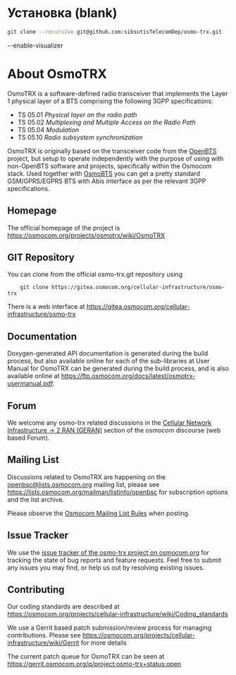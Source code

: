 
Установка (blank)
=============

```bash
git clone --recursive git@github.com:sibsutisTelecomDep/osmo-trx.git
```

--enable-visualizer


About OsmoTRX
=============

OsmoTRX is a software-defined radio transceiver that implements the Layer 1
physical layer of a BTS comprising the following 3GPP specifications:

* TS 05.01 *Physical layer on the radio path*
* TS 05.02 *Multiplexing and Multiple Access on the Radio Path*
* TS 05.04 *Modulation*
* TS 05.10 *Radio subsystem synchronization*

OsmoTRX is originally based on the transceiver code from the
[OpenBTS](https://osmocom.org/projects/osmobts/wiki/OpenBTS) project, but setup
to operate independently with the purpose of using with non-OpenBTS software and
projects, specifically within the Osmocom stack.  Used together with
[OsmoBTS](https://osmocom.org/projects/osmobts/wiki) you can get a pretty
standard GSM/GPRS/EGPRS BTS with Abis interface as per the relevant 3GPP specifications.

Homepage
--------

The official homepage of the project is
<https://osmocom.org/projects/osmotrx/wiki/OsmoTRX>

GIT Repository
--------------

You can clone from the official osmo-trx.git repository using

        git clone https://gitea.osmocom.org/cellular-infrastructure/osmo-trx

There is a web interface at <https://gitea.osmocom.org/cellular-infrastructure/osmo-trx>

Documentation
-------------

Doxygen-generated API documentation is generated during the build process, but
also available online for each of the sub-libraries at User Manual for OsmoTRX
can be generated during the build process, and is also available online at
<https://ftp.osmocom.org/docs/latest/osmotrx-usermanual.pdf>.

Forum
-----

We welcome any osmo-trx related discussions in the
[Cellular Network Infrastructure -> 2 RAN (GERAN)](https://discourse.osmocom.org/c/cni/geran)
section of the osmocom discourse (web based Forum).

Mailing List
------------

Discussions related to OsmoTRX are happening on the openbsc@lists.osmocom.org
mailing list, please see <https://lists.osmocom.org/mailman/listinfo/openbsc>
for subscription options and the list archive.

Please observe the [Osmocom Mailing List
Rules](https://osmocom.org/projects/cellular-infrastructure/wiki/Mailing_List_Rules)
when posting.

Issue Tracker
-------------

We use the [issue tracker of the osmo-trx project on osmocom.org](https://osmocom.org/projects/osmotrx/issues) for
tracking the state of bug reports and feature requests.  Feel free to submit any issues you may find, or help
us out by resolving existing issues.

Contributing
------------

Our coding standards are described at
<https://osmocom.org/projects/cellular-infrastructure/wiki/Coding_standards>

We use a Gerrit based patch submission/review process for managing contributions.
Please see <https://osmocom.org/projects/cellular-infrastructure/wiki/Gerrit>
for more details

The current patch queue for OsmoTRX can be seen at
<https://gerrit.osmocom.org/q/project:osmo-trx+status:open>
